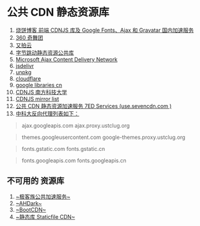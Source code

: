 # 公共 CDN 静态资源库

1. [烧饼博客 前端 CDNJS 库及 Google Fonts、Ajax 和 Gravatar 国内加速服务](https://u.sb/css-cdn/)
1. [360 奇舞团](https://cdn.baomitu.com/)
1. [又拍云](http://jscdn.upai.com/)
1. [字节跳动静态资源公共库](http://cdn.bytedance.com/)
1. [Microsoft Ajax Content Delivery Network](https://docs.microsoft.com/en-us/aspnet/ajax/cdn/overview)
1. [jsdelivr](https://www.jsdelivr.com/)
1. [unpkg](https://unpkg.com/)
1. [cloudflare ](https://cdnjs.com/)
1. [google libraries cn](https://developers.google.cn/speed/libraries)
1. [CDNJS 南方科技大学](https://mirrors.sustech.edu.cn/help/cdnjs.html)
1. [CDNJS mirror list ](https://mirrorz.org/list/cdnjs)
1. [公共 CDN 静态资源加速服务 7ED Services (use.sevencdn.com )](https://www.7ed.net/start/public-cdn.html)
1. [中科大反向代理列表如下：](https://mirrors.ustc.edu.cn/)

> ajax.googleapis.com ajax.proxy.ustclug.org

> themes.googleusercontent.com google-themes.proxy.ustclug.org

> fonts.gstatic.com fonts.gstatic.cn

> fonts.googleapis.com fonts.googleapis.cn

## 不可用的 资源库

1. [~极客族公共加速服务~](https://cdn.geekzu.org/cached.html)
1. [~AHDark~](https://www.sourcegcdn.com/)
1. [~BootCDN~](https://www.bootcdn.cn/)
1. [~静态库 Staticfile CDN~](http://staticfile.org/)
